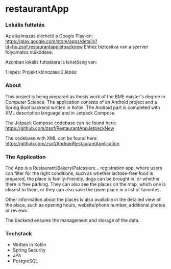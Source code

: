 # restaurantApp

### Lokális futtatás
Az alkalmazás elérhető a Google Play-en: https://play.google.com/store/apps/details?id=hu.zsof.restaurantappjetpacknew
Ehhez biztosítva van a szerver folyamatos működése.

Azonban lokális futtatásra is lehetőség van:

1.lépés: Projekt klónozása
2.lépés: 
### About

This project is being prepared as thesis work of the BME master's degree in Computer Science.
The application consists of an Android project and a Spring Boot backend written in Kotlin. The Android part is completed with XML description language and in Jetpack Compose. 

The Jetpack Compose codebase can be found here: https://github.com/zsof/RestaurantAppJetpackNew

The codebase  with XML can be found here: https://github.com/zsof/AndroidRestaurantApplication

### The Application

The App is a Restaurant/Bakery/Patessiere... registration app, where users can filter for the right conditions, such as whether lactose-free food is prepared, the place is family-friendly, dogs can be brought in, or whether there is free parking. 
They can also see the places on the map, which one is closest to them, or they can also save the given place in a list of favorites.

Other information about the places is also available in the detailed view of the place, such as opening hours, website/phone number, additional photos or reviews.

The backend ensures the management and storage of the data.

### Techstack

- Written in Kotlin
- Spring Security
- JPA
- PostgreSQL
